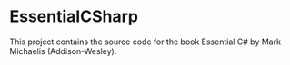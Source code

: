 EssentialCSharp
===============
This project contains the source code for the book Essential C# by Mark Michaelis (Addison-Wesley).